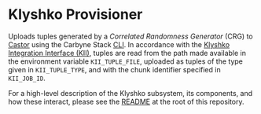 # Klyshko Provisioner

Uploads tuples generated by a *Correlated Randomness Generator* (CRG) to
[Castor] using the Carbyne Stack [CLI]. In accordance with the
[Klyshko Integration Interface (KII)][kii], tuples are read from the path made
available in the environment variable `KII_TUPLE_FILE`, uploaded as tuples of
the type given in `KII_TUPLE_TYPE`, and with the chunk identifier specified in
`KII_JOB_ID`.

For a high-level description of the Klyshko subsystem, its components, and how
these interact, please see the [README] at the root of this repository.

[castor]: https://github.com/carbynestack/castor
[cli]: https://github.com/carbynestack/cli
[kii]: ../klyshko-operator/README.md#klyshko-integration-interface-kii
[readme]: ../README.md
